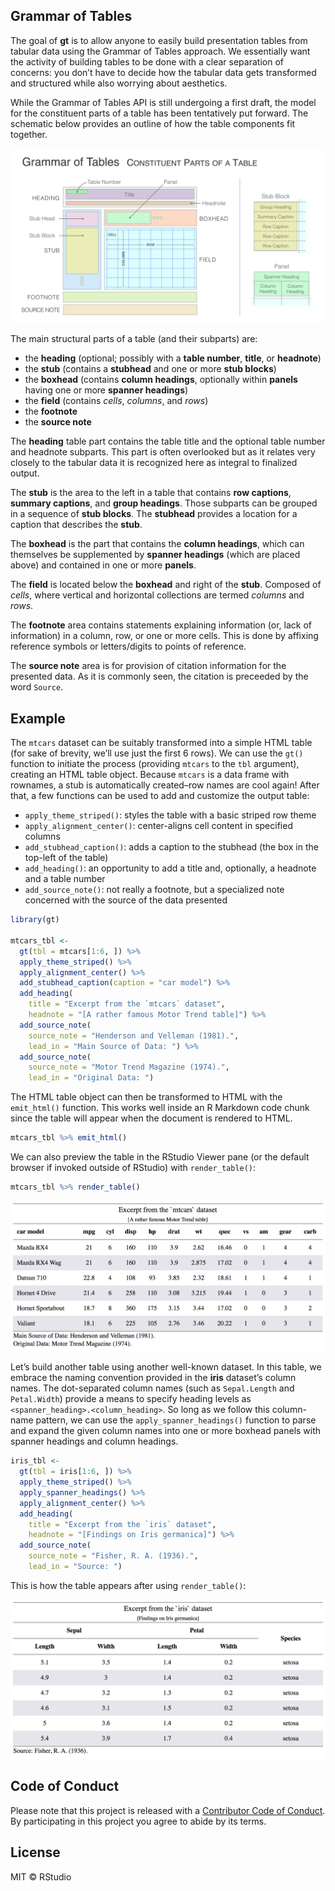 
<!-- README.md is generated from README.Rmd. Please edit that file -->

## Grammar of Tables

The goal of **gt** is to allow anyone to easily build presentation
tables from tabular data using the Grammar of Tables approach. We
essentially want the activity of building tables to be done with a clear
separation of concerns: you don’t have to decide how the tabular data
gets transformed and structured while also worrying about aesthetics.

While the Grammar of Tables API is still undergoing a first draft, the
model for the constituent parts of a table has been tentatively put
forward. The schematic below provides an outline of how the table
components fit together.

<img src="man/figures/gt_parts_of_a_table.png">

The main structural parts of a table (and their subparts) are:

  - the **heading** (optional; possibly with a **table number**,
    **title**, or **headnote**)
  - the **stub** (contains a **stubhead** and one or more **stub
    blocks**)
  - the **boxhead** (contains **column headings**, optionally within
    **panels** having one or more **spanner headings**)
  - the **field** (contains *cells*, *columns*, and *rows*)
  - the **footnote**
  - the **source note**

The **heading** table part contains the table title and the optional
table number and headnote subparts. This part is often overlooked but as
it relates very closely to the tabular data it is recognized here as
integral to finalized output.

The **stub** is the area to the left in a table that contains **row
captions**, **summary captions**, and **group headings**. Those subparts
can be grouped in a sequence of **stub blocks**. The **stubhead**
provides a location for a caption that describes the **stub**.

The **boxhead** is the part that contains the **column headings**, which
can themselves be supplemented by **spanner headings** (which are placed
above) and contained in one or more **panels**.

The **field** is located below the **boxhead** and right of the
**stub**. Composed of *cells*, where vertical and horizontal collections
are termed *columns* and *rows*.

The **footnote** area contains statements explaining information (or,
lack of information) in a column, row, or one or more cells. This is
done by affixing reference symbols or letters/digits to points of
reference.

The **source note** area is for provision of citation information for
the presented data. As it is commonly seen, the citation is preceeded by
the word `Source`.

## Example

The `mtcars` dataset can be suitably transformed into a simple HTML
table (for sake of brevity, we’ll use just the first 6 rows). We can use
the `gt()` function to initiate the process (providing `mtcars` to the
`tbl` argument), creating an HTML table object. Because `mtcars` is a
data frame with rownames, a stub is automatically created–row names are
cool again\! After that, a few functions can be used to add and
customize the output table:

  - `apply_theme_striped()`: styles the table with a basic striped row
    theme
  - `apply_alignment_center()`: center-aligns cell content in specified
    columns
  - `add_stubhead_caption()`: adds a caption to the stubhead (the box in
    the top-left of the table)
  - `add_heading()`: an opportunity to add a title and, optionally, a
    headnote and a table number
  - `add_source_note()`: not really a footnote, but a specialized note
    concerned with the source of the data presented

<!-- end list -->

``` r
library(gt)

mtcars_tbl <-
  gt(tbl = mtcars[1:6, ]) %>%
  apply_theme_striped() %>%
  apply_alignment_center() %>%
  add_stubhead_caption(caption = "car model") %>%
  add_heading(
    title = "Excerpt from the `mtcars` dataset",
    headnote = "[A rather famous Motor Trend table]") %>%
  add_source_note(
    source_note = "Henderson and Velleman (1981).",
    lead_in = "Main Source of Data: ") %>%
  add_source_note(
    source_note = "Motor Trend Magazine (1974).",
    lead_in = "Original Data: ")
```

The HTML table object can then be transformed to HTML with the
`emit_html()` function. This works well inside an R Markdown code chunk
since the table will appear when the document is rendered to HTML.

``` r
mtcars_tbl %>% emit_html()
```

We can also preview the table in the RStudio Viewer pane (or the default
browser if invoked outside of RStudio) with `render_table()`:

``` r
mtcars_tbl %>% render_table()
```

<img src="man/figures/mtcars_render_table.png">

Let’s build another table using another well-known dataset. In this
table, we embrace the naming convention provided in the **iris**
dataset’s column names. The dot-separated column names (such as
`Sepal.Length` and `Petal.Width`) provide a means to specify heading
levels as `<spanner_heading>.<column_heading>`. So long as we follow
this column-name pattern, we can use the `apply_spanner_headings()`
function to parse and expand the given column names into one or more
boxhead panels with spanner headings and column headings.

``` r
iris_tbl <-
  gt(tbl = iris[1:6, ]) %>%
  apply_theme_striped() %>%
  apply_spanner_headings() %>%
  apply_alignment_center() %>%
  add_heading(
    title = "Excerpt from the `iris` dataset",
    headnote = "[Findings on Iris germanica]") %>%
  add_source_note(
    source_note = "Fisher, R. A. (1936).",
    lead_in = "Source: ")
```

This is how the table appears after using `render_table()`:

<img src="man/figures/iris_render_table.png">

## Code of Conduct

Please note that this project is released with a [Contributor Code of
Conduct](CODE_OF_CONDUCT.md). By participating in this project you agree
to abide by its terms.

## License

MIT © RStudio
